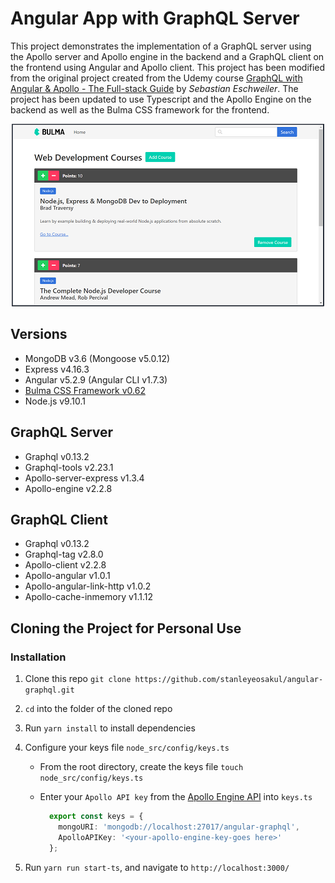 # Angular App with GraphQL Server
This project demonstrates the implementation of a GraphQL server using the Apollo server and Apollo engine in the backend and a GraphQL client on the frontend using Angular and Apollo client.  This project has been modified from the original project created from the Udemy course [GraphQL with Angular & Apollo - The Full-stack Guide](https://www.udemy.com/graphql-angular-apollo-full-stack/) by *Sebastian Eschweiler*.  The project has been updated to use Typescript and the Apollo Engine on the backend as well as the Bulma CSS framework for the frontend.

<p align="center">
    <img width="500" height="292" src="./src/assets/images/homepage.png"><br>
</p>

## Versions
* MongoDB v3.6 (Mongoose v5.0.12)
* Express v4.16.3
* Angular v5.2.9 (Angular CLI v1.7.3)
* [Bulma CSS Framework v0.62](https://bulma.io/)
* Node.js v9.10.1

## GraphQL Server
* Graphql v0.13.2
* Graphql-tools v2.23.1
* Apollo-server-express v1.3.4
* Apollo-engine v2.2.8

## GraphQL Client
* Graphql v0.13.2
* Graphql-tag v2.8.0
* Apollo-client v2.2.8
* Apollo-angular v1.0.1
* Apollo-angular-link-http v1.0.2
* Apollo-cache-inmemory v1.1.12

## Cloning the Project for Personal Use
### Installation
1. Clone this repo `git clone https://github.com/stanleyeosakul/angular-graphql.git`
1. `cd` into the folder of the cloned repo
1. Run `yarn install` to install dependencies
1. Configure your keys file `node_src/config/keys.ts`
    * From the root directory, create the keys file `touch node_src/config/keys.ts`
    * Enter your `Apollo API key` from the <a href="https://engine.apollographql.com" target="_blank">Apollo Engine API</a> into `keys.ts`

        ```typescript
          export const keys = {
            mongoURI: 'mongodb://localhost:27017/angular-graphql',
            ApolloAPIKey: '<your-apollo-engine-key-goes here>'
          };
        ```

1. Run `yarn run start-ts`, and navigate to `http://localhost:3000/`